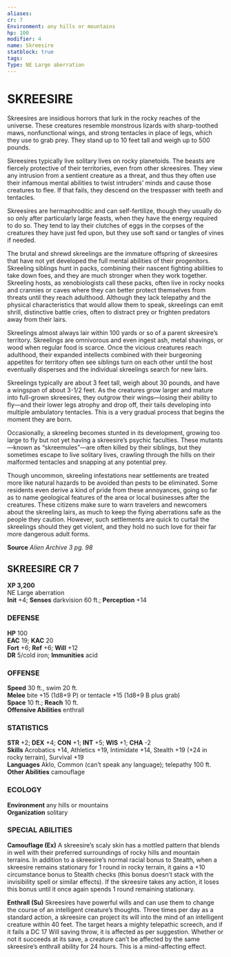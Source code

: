 ```yaml
---
aliases: 
cr: 7
Environment: any hills or mountains  
hp: 100
modifier: 4
name: Skreesire
statblock: true
tags: 
Type: NE Large aberration  
---
```

# SKREESIRE
Skreesires are insidious horrors that lurk in the rocky reaches of the universe. These creatures resemble monstrous lizards with sharp-toothed maws, nonfunctional wings, and strong tentacles in place of legs, which they use to grab prey. They stand up to 10 feet tall and weigh up to 500 pounds.

Skreesires typically live solitary lives on rocky planetoids. The beasts are fiercely protective of their territories, even from other skreesires. They view any intrusion from a sentient creature as a threat, and thus they often use their infamous mental abilities to twist intruders’ minds and cause those creatures to flee. If that fails, they descend on the trespasser with teeth and tentacles.

Skreesires are hermaphroditic and can self-fertilize, though they usually do so only after particularly large feasts, when they have the energy required to do so. They tend to lay their clutches of eggs in the corpses of the creatures they have just fed upon, but they use soft sand or tangles of vines if needed.

The brutal and shrewd skreelings are the immature offspring of skreesires that have not yet developed the full mental abilities of their progenitors. Skreeling siblings hunt in packs, combining their nascent fighting abilities to take down foes, and they are much stronger when they work together. Skreeling hosts, as xenobiologists call these packs, often live in rocky nooks and crannies or caves where they can better protect themselves from threats until they reach adulthood. Although they lack telepathy and the physical characteristics that would allow them to speak, skreelings can emit shrill, distinctive battle cries, often to distract prey or frighten predators away from their lairs.

Skreelings almost always lair within 100 yards or so of a parent skreesire’s territory. Skreelings are omnivorous and even ingest ash, metal shavings, or wood when regular food is scarce. Once the vicious creatures reach adulthood, their expanded intellects combined with their burgeoning appetites for territory often see siblings turn on each other until the host eventually disperses and the individual skreelings search for new lairs.

Skreelings typically are about 3 feet tall, weigh about 30 pounds, and have a wingspan of about 3-1/2 feet. As the creatures grow larger and mature into full-grown skreesires, they outgrow their wings—losing their ability to fly—and their lower legs atrophy and drop off, their tails developing into multiple ambulatory tentacles. This is a very gradual process that begins the moment they are born.

Occasionally, a skreeling becomes stunted in its development, growing too large to fly but not yet having a skreesire’s psychic faculties. These mutants—known as “skreemules”—are often killed by their siblings, but they sometimes escape to live solitary lives, crawling through the hills on their malformed tentacles and snapping at any potential prey.

Though uncommon, skreeling infestations near settlements are treated more like natural hazards to be avoided than pests to be eliminated. Some residents even derive a kind of pride from these annoyances, going so far as to name geological features of the area or local businesses after the creatures. These citizens make sure to warn travelers and newcomers about the skreeling lairs, as much to keep the flying aberrations safe as the people they caution. However, such settlements are quick to curtail the skreelings should they get violent, and they hold no such love for their far more dangerous adult forms.


**Source** _Alien Archive 3 pg. 98_

## SKREESIRE CR 7

**XP 3,200**  
NE Large aberration  
**Init** +4; **Senses** darkvision 60 ft.; **Perception** +14  

### DEFENSE

**HP** 100  
**EAC** 19; **KAC** 20  
**Fort** +6; **Ref** +6; **Will** +12  
**DR** 5/cold iron; **Immunities** acid  

### OFFENSE

**Speed** 30 ft., swim 20 ft.  
**Melee** bite +15 (1d8+9 P) or tentacle +15 (1d8+9 B plus grab)  
**Space** 10 ft.; **Reach** 10 ft.  
**Offensive Abilities** enthrall

### STATISTICS

**STR** +2; **DEX** +4; **CON** +1; **INT** +5; **WIS** +1; **CHA** -2  
**Skills** Acrobatics +14, Athletics +19, Intimidate +14, Stealth +19 (+24 in rocky terrain), Survival +19  
**Languages** Aklo, Common (can’t speak any language); telepathy 100 ft.  
**Other Abilities** camouflage

### ECOLOGY

**Environment** any hills or mountains  
**Organization** solitary

### SPECIAL ABILITIES

**Camouflage (Ex)** A skreesire’s scaly skin has a mottled pattern that blends in well with their preferred surroundings of rocky hills and mountain terrains. In addition to a skreesire’s normal racial bonus to Stealth, when a skreesire remains stationary for 1 round in rocky terrain, it gains a +10 circumstance bonus to Stealth checks (this bonus doesn’t stack with the invisibility spell or similar effects). If the skreesire takes any action, it loses this bonus until it once again spends 1 round remaining stationary.

**Enthrall (Su)** Skreesires have powerful wills and can use them to change the course of an intelligent creature’s thoughts. Three times per day as a standard action, a skreesire can project its will into the mind of an intelligent creature within 40 feet. The target hears a mighty telepathic screech, and if it fails a DC 17 Will saving throw, it is affected as per suggestion. Whether or not it succeeds at its save, a creature can’t be affected by the same skreesire’s enthrall ability for 24 hours. This is a mind-affecting effect.
